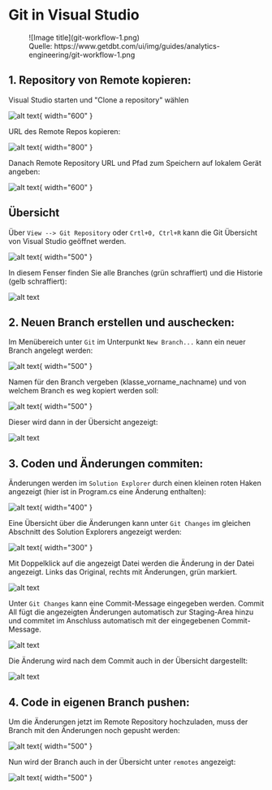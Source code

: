 # Git in Visual Studio

<figure markdown="span">
  ![Image title](git-workflow-1.png)
  <figcaption>Quelle: https://www.getdbt.com/ui/img/guides/analytics-engineering/git-workflow-1.png</figcaption>
</figure>

## 1. Repository von Remote kopieren:

Visual Studio starten und "Clone a repository" wählen

![alt text](vs_clone_a_repo.png){ width="600" }

URL des Remote Repos kopieren:

![alt text](remote-repo-url.png){ width="800" }

Danach Remote Repository URL und Pfad zum Speichern auf lokalem Gerät angeben:

![alt text](vs_clone_url.png){ width="600" }

## Übersicht

Über `View --> Git Repository` oder `Crtl+0, Ctrl+R` kann die Git Übersicht von Visual Studio geöffnet werden.

![alt text](git-overview_view.png){ width="500" }

In diesem Fenser finden Sie alle Branches (grün schraffiert) und die Historie (gelb schraffiert):

![alt text](overview_detailed.png)

## 2. Neuen Branch erstellen und auschecken:

Im Menübereich unter `Git` im Unterpunkt `New Branch...` kann ein neuer Branch angelegt werden:

![alt text](git_new_branch_toolbar.png){ width="500" }

Namen für den Branch vergeben (klasse_vorname_nachname) und von welchem Branch es weg kopiert werden soll:

![alt text](git_create_new_branch.png){ width="500" }

Dieser wird dann in der Übersicht angezeigt:

![alt text](git_new_branch_in_overview.png)

## 3. Coden und Änderungen commiten:

Änderungen werden im `Solution Explorer` durch einen kleinen roten Haken angezeigt (hier ist in Program.cs eine Änderung enthalten):

![alt text](git_change_solution_explorer.png){ width="400" }

Eine Übersicht über die Änderungen kann unter `Git Changes` im gleichen Abschnitt des Solution Explorers angezeigt werden:

![alt text](git_in_solution_explorer.png){ width="300" }

Mit Doppelklick auf die angezeigt Datei werden die Änderung in der Datei angezeigt. Links das Original, rechts mit Änderungen, grün markiert.

![alt text](git_changed_file.png)

Unter `Git Changes` kann eine Commit-Message eingegeben werden. Commit All fügt die angezeigten Änderungen automatisch zur Staging-Area hinzu und commitet im Anschluss automatisch mit der eingegebenen Commit-Message.

![alt text](git_commit_message.png)

Die Änderung wird nach dem Commit auch in der Übersicht dargestellt:

![alt text](git_change_in_overview.png)

## 4. Code in eigenen Branch pushen:

Um die Änderungen jetzt im Remote Repository hochzuladen, muss der Branch mit den Änderungen noch gepusht werden:

![alt text](git_push_branch.png){ width="500" }

Nun wird der Branch auch in der Übersicht unter `remotes` angezeigt:

![alt text](git_remotes.png){ width="500" }